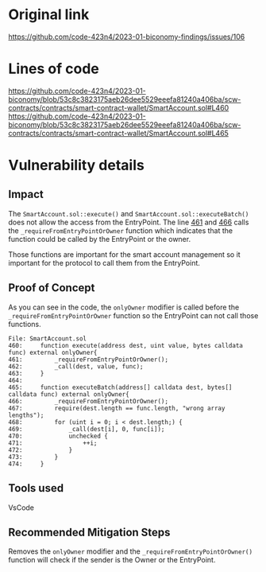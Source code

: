# Original link
https://github.com/code-423n4/2023-01-biconomy-findings/issues/106
# Lines of code

https://github.com/code-423n4/2023-01-biconomy/blob/53c8c3823175aeb26dee5529eeefa81240a406ba/scw-contracts/contracts/smart-contract-wallet/SmartAccount.sol#L460
https://github.com/code-423n4/2023-01-biconomy/blob/53c8c3823175aeb26dee5529eeefa81240a406ba/scw-contracts/contracts/smart-contract-wallet/SmartAccount.sol#L465


# Vulnerability details

## Impact

The ```SmartAccount.sol::execute()``` and ```SmartAccount.sol::executeBatch()``` does not allow the access from the EntryPoint. The line [461](https://github.com/code-423n4/2023-01-biconomy/blob/53c8c3823175aeb26dee5529eeefa81240a406ba/scw-contracts/contracts/smart-contract-wallet/SmartAccount.sol#L461) and [466](https://github.com/code-423n4/2023-01-biconomy/blob/53c8c3823175aeb26dee5529eeefa81240a406ba/scw-contracts/contracts/smart-contract-wallet/SmartAccount.sol#L466) calls the ```_requireFromEntryPointOrOwner``` function which indicates that the function could be called by the EntryPoint or the owner.

Those functions are important for the smart account management so it important for the protocol to call them from the EntryPoint.

## Proof of Concept

As you can see in the code, the ```onlyOwner``` modifier is called before the ```_requireFromEntryPointOrOwner``` function so the EntryPoint can not call those functions.

```solidity
File: SmartAccount.sol
460:     function execute(address dest, uint value, bytes calldata func) external onlyOwner{
461:         _requireFromEntryPointOrOwner();
462:         _call(dest, value, func);
463:     }
464: 
465:     function executeBatch(address[] calldata dest, bytes[] calldata func) external onlyOwner{
466:         _requireFromEntryPointOrOwner();
467:         require(dest.length == func.length, "wrong array lengths");
468:         for (uint i = 0; i < dest.length;) {
469:             _call(dest[i], 0, func[i]);
470:             unchecked {
471:                 ++i;
472:             }
473:         }
474:     }

```

## Tools used

VsCode

## Recommended Mitigation Steps

Removes the ```onlyOwner``` modifier and the ```_requireFromEntryPointOrOwner()``` function will check if the sender is the Owner or the EntryPoint.
